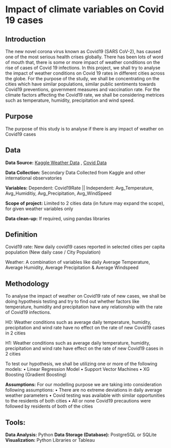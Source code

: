 # Impact of climate variables on Covid 19 cases

## Introduction 

The new novel corona virus known as Covid19 (SARS CoV-2), has caused one of the most serious health crises globally. There has been lots of word of mouth that, there is some or more impact of weather conditions on the rise of cases of Covid 19 infections. In this project, we shall try to analyse the impact of weather conditions on Covid 19 rates in different cities across the globe. For the purpose of the study, we shall be concentrating on the cities which have similar populations, similar public sentiments towards Covid19 preventions, government measures and vaccination rate.  For the climate factors affecting the Covid19 rate, we shall be considering metrices such as temperature, humidity, precipitation and wind speed.

## Purpose

The purpose of this study is to analyse if there is any impact of weather on Covid19 cases

## Data

**Data Source:**  [Kaggle Weather Data]( https://www.kaggle.com/sudalairajkumar/daily-temperature-of-major-cities) , [Covid Data]( https://saludata.saludcapital.gov.co/osb/index.php/datos-de-salud/enfermedades-trasmisibles/covid19/)

**Data Collection:** Secondary Data Collected from Kaggle and other international observatories

**Variables:** Dependent: Covid19Rate || Independent: Avg_Temperature, Avg_Humiditiy, Avg_Precipitation, Avg_WindSpeed
 
**Scope of project:** Limited to 2 cities data (in future may expand the scope), for given weather variables only

**Data clean-up:** If required, using pandas libraries 

## Definition

Covid19 rate: New daily covid19 cases reported in selected cities per capita population (New daily case / City Population)

Weather: A combination of variables like daily Average Temperature, Average Humidity, Average Precipitation & Average Windspeed 


## Methodology

To analyse the impact of weather on Covid19 rate of new cases, we shall be doing hypothesis testing and try to find out whether factors like temperature, humidity and precipitation have any relationship with the rate of Covid19 infections.

H0: Weather conditions such as average daily temperature, humidity, precipitation and wind rate have no effect on the rate of new Covid19 cases in 2 cities

H1: Weather conditions such as average daily temperature, humidity, precipitation and wind rate have effect on the rate of new Covid19 cases in 2 cities

To test our hypothesis, we shall be utilizing one or more of the following models: 
•	Linear Regression Model
•	Support Vector Machines
•	XG Boosting (Gradient Boosting)

**Assumptions:** For our modelling purpose we are taking into consideration following assumptions:
•	There are no extreme deviations in daily average weather parameters
•	Covid testing was available with similar opportunities to the residents of both cities
•	All or none Covid19 precautions were followed by residents of both of the cities 



## Tools:
**Data Analysis:** Python
**Data Storage (Database):** PostgreSQL or SQLite
**Visualization:** Python Libraries or Tableau

